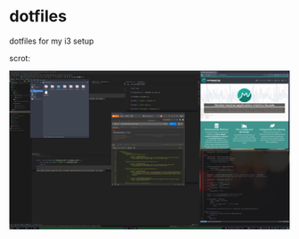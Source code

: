 # dotfiles

dotfiles for my i3 setup

scrot:




![alt text](https://raw.githubusercontent.com/bpawan/dotfiles/master/screenshot.png)
